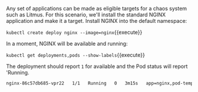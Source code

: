 Any set of applications can be made as eligible targets for a chaos system such as Litmus. For this scenario, we'll install the standard NGINX application and make it a target. Install NGINX into the default namespace:

`kubectl create deploy nginx --image=nginx`{{execute}}

In a moment, NGINX will be available and running:

`kubectl get deployments,pods --show-labels`{{execute}}

The deployment should report `1` for available and the Pod status will report 'Running.

```bash
nginx-86c57db685-vpr22   1/1   Running   0   3m15s   app=nginx,pod-template-hash=86c57db685
```
